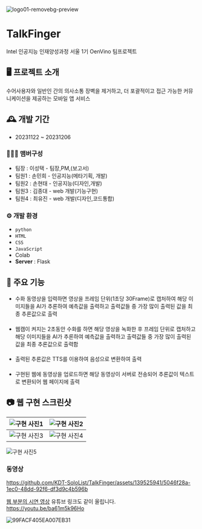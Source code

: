 ![logo01-removebg-preview](https://github.com/KDT-SoloList/TalkFinger/assets/139525941/e3647eff-70bf-49b4-8859-3f83a543da3e)
# TalkFinger

Intel 인공지능 인재양성과정 서울 1기 OenVino 팀프로젝트


## 🖥️ 프로젝트 소개
수어사용자와 일반인 간의 의사소통 장벽을 제거하고, 더 포괄적이고 접근 가능한 커뮤니케이션을 제공하는 모바일 앱 서비스
<br>

## 🕰️ 개발 기간
* 20231122 ~ 20231206

### 🧑‍🤝‍🧑 맴버구성
 - 팀장  : 이성택 - 팀장,PM,(보고서)
 - 팀원1 : 손민희 - 인공지능(메타기획, 개발) 
 - 팀원2 : 손현태 - 인공지능(디자인,개발)
 - 팀원3 : 김종대 - web 개발(기능구현) 
 - 팀원4 : 최유진 - web 개발(디자인,코드통합)

### ⚙️ 개발 환경
- `python`
- `HTML`
- `CSS`
- `JavaScript`
- Colab
- **Server** : Flask

## 📌 주요 기능
#### 
- 수화 동영상을 입력하면 영상을 프레임 단위(1초당 30Frame)로 캡처하여 해당 이미지들을 AI가 추론하여 예측값을 출력하고 출력값들 중 가장 많이 출력된 값을 최종 추론값으로 출력
#### 
- 웹캠이 켜지는 2초동안 수화를 하면 해당 영상을 녹화한 후 프레임 단위로 캡처하고 해당 이미지들을 AI가 추론하여 예측값을 출력하고 출력값들 중 가장 많이 출력된 값을 최종 추론값으로 출력함
#### 
- 출력된 추론값은 TTS를 이용하여 음성으로 변환하여 출력
#### 
- 구현된 웹에 동영상을 업로드하면 해당 동영상이 서버로 전송되어 추론값이 텍스트로 변환되어 웹 페이지에 출력

## 📷 웹 구현 스크린샷
![구현 사진1](https://github.com/KDT-SoloList/TalkFinger/assets/139525941/9b71b517-c0b4-4403-bd7c-2ada30f32c34) |![구현 사진2](https://github.com/KDT-SoloList/TalkFinger/assets/139525941/a7672849-291a-4a5f-8dde-40fd37542a6a)
--- | --- |
![구현 사진3](https://github.com/KDT-SoloList/TalkFinger/assets/139525941/d61ed570-d665-4dab-b179-14d94a3c47bb) |![구현 사진4](https://github.com/KDT-SoloList/TalkFinger/assets/139525941/bc104295-b23b-4d7c-87f4-72b2dd1a0ce9)
![구현 사진5](https://github.com/KDT-SoloList/TalkFinger/assets/139525941/453e89b3-304e-4776-8887-6ef7222ecca7)

### 동영상
https://github.com/KDT-SoloList/TalkFinger/assets/139525941/5046f28a-1ec0-48dd-92f6-df3d9c4b596b

[웹 부분의 시연 영상](https://youtu.be/ba61m5k96Ho) 유튜브 링크도 같이 올립니다.  
https://youtu.be/ba61m5k96Ho

![99FACF405EA007EB31](https://github.com/KDT-SoloList/TalkFinger/assets/139525941/8b0f4bfb-3a83-4f97-a5f9-2947e667c5e8)


